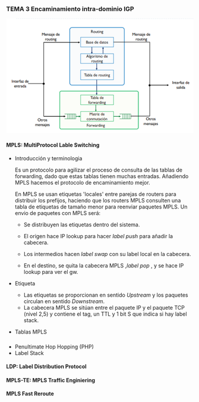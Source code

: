### TEMA 3 Encaminamiento intra-dominio IGP

![arqROUTER](arqRouter.jpg)

#### MPLS: MultiProtocol Lable Switching

* Introducción y terminologia

  Es un protocolo para agilizar el proceso de consulta de las tablas de forwarding, dado que estas tablas tienen muchas entradas. Añadiendo MPLS hacemos el protocolo de encaminamiento mejor.

  En MPLS se usan etiquetas 'locales' entre parejas de routers para distribuir los prefijos, haciendo que los routers MPLS consulten una tabla de etiquetas de tamaño menor para reenviar paquetes MPLS. Un envio de paquetes con MPLS será: 

  * Se distribuyen las etiquetas dentro del sistema. 
  * El origen hace IP lookup para hacer *label push* para añadir la cabecera.
  * Los intermedios hacen *label swap* con su label local en la cabecera.

  * En el destino, se quita la cabecera MPLS ,*label pop* , y se hace IP lookup para ver el gw.

* Etiqueta

  * Las etiquetas se proporcionan en sentido *Upstream* y los paquetes circulan en sentido *Downstream*.
  * La cabecera MPLS se sitúan entre el paquete IP y el paquete TCP (nivel 2,5) y contiene el tag, un TTL y 1 bit S que indica si hay label stack. 

* Tablas MPLS

  

### 



* Penultimate Hop Hopping (PHP)
* Label Stack



#### LDP: Label Distribution Protocol

#### MPLS-TE: MPLS Traffic Enginiering

#### MPLS Fast Reroute

